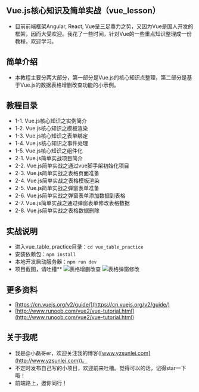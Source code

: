 ## Vue.js核心知识及简单实战（vue_lesson）
* 目前前端框架Angular, React, Vue呈三足鼎力之势，又因为Vue是国人开发的框架，因而大受欢迎。我花了一些时间，针对Vue的一些重点知识整理成一份教程，欢迎学习。

## 简单介绍
* 本教程主要分两大部分，第一部分是Vue.js的核心知识点整理，第二部分是基于Vue.js的数据表格增删改查功能的小示例。

## 教程目录
* 1-1. Vue.js核心知识之实例简介
* 1-2. Vue.js核心知识之模板渲染
* 1-3. Vue.js核心知识之表单绑定
* 1-4. Vue.js核心知识之事件处理
* 1-5. Vue.js核心知识之组件化
* 2-1. Vue.js简单实战项目简介
* 2-2. Vue.js简单实战之通过vue脚手架初始化项目
* 2-3. Vue.js简单实战之表格页面准备
* 2-4. Vue.js简单实战之表格模板渲染
* 2-5. Vue.js简单实战之弹窗表单准备
* 2-6. Vue.js简单实战之弹窗表单添加数据到表格
* 2-7. Vue.js简单实战之通过弹窗表单修改表格数据
* 2-8. Vue.js简单实战之表格数据删除

## 实战说明
* 进入vue_table_practice目录：`cd vue_table_practice`
* 安装依赖包：`npm install`
* 本地开发启动服务器：`npm run dev`
* 项目截图，请吐槽**
![表格增删改查](https://github.com/yzsunlei/vue_lesson/blob/master/screenshot_01.png)
![表格弹窗修改](https://github.com/yzsunlei/vue_lesson/blob/master/screenshot_02.png)

## 更多资料
* [https://cn.vuejs.org/v2/guide/](https://cn.vuejs.org/v2/guide/)
* [http://www.runoob.com/vue2/vue-tutorial.html](http://www.runoob.com/vue2/vue-tutorial.html)

## 关于我呢
* 我是@小磊哥er，欢迎关注我的博客([www.yzsunlei.com](http://www.yzsunlei.com))。
* 不定时发布自己写的小项目，欢迎前来吐槽。觉得可以的话，记得star一下哦！ 
* 前端路上，邀你同行！